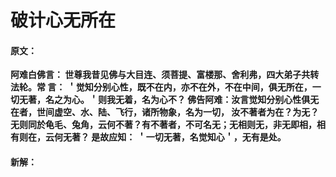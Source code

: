 # 破计心无所在

#### 原文：

**阿难白佛言： 世尊我昔见佛与大目连、须菩提、富楼那、舍利弗，四大弟子共转法轮。常
言： ＇觉知分别心性，既不在内，亦不在外，不在中间，俱无所在，一切无著，名之为心。＇则我无着，名为心不？
佛告阿难：汝言觉知分别心性俱无在者，世间虚空、水、陆、飞行，诸所物象，名为一切，
汝不著者为在？为无？无则同於龟毛、兔角，云何不著？有不著者，不可名无；无相则无，非无即相，相有则在，云何无著？
是故应知： ＇一切无著，名觉知心＇，无有是处。**

#### 新解：
